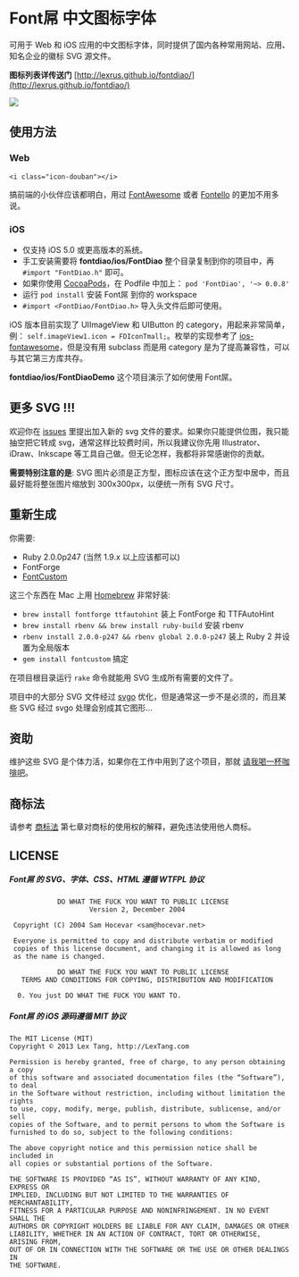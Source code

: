 # Font屌 中文图标字体
可用于 Web 和 iOS 应用的中文图标字体，同时提供了国内各种常用网站、应用、知名企业的徽标 SVG 源文件。

__图标列表详传送门__ [http://lexrus.github.io/fontdiao/](http://lexrus.github.io/fontdiao/)

![](https://raw.github.com/lexrus/fontdiao/master/assets/fontdiao_iphone.jpg)

## 使用方法
### Web
```
<i class="icon-douban"></i>
```
搞前端的小伙伴应该都明白，用过 [FontAwesome](http://fortawesome.github.io/Font-Awesome/) 或者 [Fontello](http://fontello.com) 的更加不用多说。


### iOS

* 仅支持 iOS 5.0 或更高版本的系统。
* 手工安装需要将 __fontdiao/ios/FontDiao__ 整个目录复制到你的项目中，再 ```#import "FontDiao.h"``` 即可。
* 如果你使用 [CocoaPods](http://cocoapods.org)，在 Podfile 中加上：
```pod 'FontDiao', '~> 0.0.8'```
* 运行 ```pod install``` 安装 Font屌 到你的 workspace
* ```#import <FontDiao/FontDiao.h>``` 导入头文件后即可使用。

iOS 版本目前实现了 UIImageView 和 UIButton 的 category，用起来非常简单，例： ```self.imageView1.icon = FDIconTmall;```。枚举的实现参考了 [ios-fontawesome](https://github.com/alexdrone/ios-fontawesome)，但是没有用 subclass 而是用 category 是为了提高兼容性，可以与其它第三方库共存。

__fontdiao/ios/FontDiaoDemo__ 这个项目演示了如何使用 Font屌。


## 更多 SVG !!!
欢迎你在 [issues](https://github.com/lexrus/fontdiao/issues?state=open) 里提出加入新的 svg 文件的要求。如果你只能提供位图，我只能抽空把它转成 svg，通常这样比较费时间，所以我建议你先用 Illustrator、iDraw、Inkscape 等工具自己做。但无论怎样，我都将非常感谢你的贡献。

__需要特别注意的是__:  SVG 图片必须是正方型，图标应该在这个正方型中居中，而且最好能将整张图片缩放到 300x300px，以便统一所有 SVG 尺寸。


## 重新生成
你需要:

* Ruby 2.0.0p247 (当然 1.9.x 以上应该都可以)
* FontForge
* [FontCustom](http://fontcustom.com)

这三个东西在 Mac 上用 [Homebrew](http://brew.sh) 非常好装:

* ```brew install fontforge ttfautohint``` 装上 FontForge 和 TTFAutoHint
* ```brew install rbenv && brew install ruby-build``` 安装 rbenv
* ```rbenv install 2.0.0-p247 && rbenv global 2.0.0-p247``` 装上 Ruby 2 并设置为全局版本
* ```gem install fontcustom``` 搞定

在项目根目录运行 ```rake``` 命令就能用 SVG 生成所有需要的文件了。

项目中的大部分 SVG 文件经过 [svgo](https://github.com/svg/svgo) 优化，但是通常这一步不是必须的，而且某些 SVG 经过 svgo 处理会别成其它图形...


## 资助
维护这些 SVG 是个体力活，如果你在工作中用到了这个项目，那就 [请我喝一杯咖啡吧](http://me.alipay.com/lexrus)。


## 商标法
请参考 [商标法](http://baike.baidu.com/view/77684.htm) 第七章对商标的使用权的解释，避免违法使用他人商标。


## LICENSE

##### Font屌 的 SVG、字体、CSS、HTML 遵循 WTFPL 协议
```
            DO WHAT THE FUCK YOU WANT TO PUBLIC LICENSE
                    Version 2, December 2004

 Copyright (C) 2004 Sam Hocevar <sam@hocevar.net>

 Everyone is permitted to copy and distribute verbatim or modified
 copies of this license document, and changing it is allowed as long
 as the name is changed.

            DO WHAT THE FUCK YOU WANT TO PUBLIC LICENSE
   TERMS AND CONDITIONS FOR COPYING, DISTRIBUTION AND MODIFICATION

  0. You just DO WHAT THE FUCK YOU WANT TO.

```


##### Font屌 的 iOS 源码遵循 MIT 协议

```
The MIT License (MIT)
Copyright © 2013 Lex Tang, http://LexTang.com

Permission is hereby granted, free of charge, to any person obtaining a copy
of this software and associated documentation files (the “Software”), to deal
in the Software without restriction, including without limitation the rights
to use, copy, modify, merge, publish, distribute, sublicense, and/or sell
copies of the Software, and to permit persons to whom the Software is
furnished to do so, subject to the following conditions:

The above copyright notice and this permission notice shall be included in
all copies or substantial portions of the Software.

THE SOFTWARE IS PROVIDED “AS IS”, WITHOUT WARRANTY OF ANY KIND, EXPRESS OR
IMPLIED, INCLUDING BUT NOT LIMITED TO THE WARRANTIES OF MERCHANTABILITY,
FITNESS FOR A PARTICULAR PURPOSE AND NONINFRINGEMENT. IN NO EVENT SHALL THE
AUTHORS OR COPYRIGHT HOLDERS BE LIABLE FOR ANY CLAIM, DAMAGES OR OTHER
LIABILITY, WHETHER IN AN ACTION OF CONTRACT, TORT OR OTHERWISE, ARISING FROM,
OUT OF OR IN CONNECTION WITH THE SOFTWARE OR THE USE OR OTHER DEALINGS IN
THE SOFTWARE.
```
